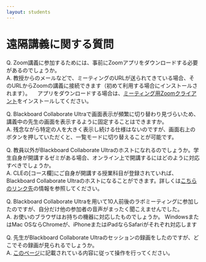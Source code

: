 ```yaml
---
layout: students
---
```


# 遠隔講義に関する質問

Q. Zoom講義に参加するためには、事前にZoomアプリをダウンロードする必要があるのでしょうか。  
A.  教授からのメールなどで、ミーティングのURLが送られてきている場合、そのURLからZoomの講義に接続できます（初めて利用する場合にインストールされます）。
　アプリをダウンロードする場合は、[ミーティング用Zoomクライアント](https://zoom.us/download#client_4meeting)をインストールしてください。
 
Q. Blackboard Collaborate Ultraで画面表示が頻繁に切り替わり見づらいため、講義中の先生の画面を表示するように固定することはできますか。  
A.  残念ながら特定の人を大きく表示し続ける仕様はないのですが、画面右上のボタンを押していただくと、一覧モードに切り替えることが可能です。
 
Q. 教員以外がBlackboard Collaborate Ultraのホストになれるのでしょうか。学生自身が開講するゼミがある場合、オンライン上で開講するにはどのように対応すべきでしょうか。  
A.  CLEの[コース欄]にご自身が開講する授業科目が登録されていれば、Blackboard Collaborate Ultraのホストになることができます。詳しくは[こちらのリンク先](https://www.cmc.osaka-u.ac.jp/?page_id=6221)の情報を参照してください。 
 
Q. Blackboard Collaborate Ultraを用いて10人前後のラボミーティングに参加したのですが、自分だけ他の参加者の音声がまったく聞こえませんでした。  
A.  お使いのブラウザはお持ちの機器に対応したものでしょうか。 WindowsまたはMac OSならChromeが、iPhoneまたはiPadならSafariがそれぞれ対応します

Q. 先生がBlackboard Collaborate Ultraのセッションの録画をしたのですが、どこでその録画が見られるでしょうか。  
A. [このページ](https://www.cmc.osaka-u.ac.jp/?page_id=6438)に記載されている内容に従って操作を行ってください。  
